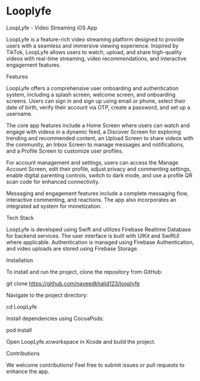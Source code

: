 # Looplyfe
LoopLyfe - Video Streaming iOS App

LoopLyfe is a feature-rich video streaming platform designed to provide users with a seamless and immersive viewing experience. Inspired by TikTok, LoopLyfe allows users to watch, upload, and share high-quality videos with real-time streaming, video recommendations, and interactive engagement features.

Features

LoopLyfe offers a comprehensive user onboarding and authentication system, including a splash screen, welcome screen, and onboarding screens. Users can sign in and sign up using email or phone, select their date of birth, verify their account via OTP, create a password, and set up a username.

The core app features include a Home Screen where users can watch and engage with videos in a dynamic feed, a Discover Screen for exploring trending and recommended content, an Upload Screen to share videos with the community, an Inbox Screen to manage messages and notifications, and a Profile Screen to customize user profiles.

For account management and settings, users can access the Manage Account Screen, edit their profile, adjust privacy and commenting settings, enable digital parenting controls, switch to dark mode, and use a profile QR scan code for enhanced connectivity.

Messaging and engagement features include a complete messaging flow, interactive commenting, and reactions. The app also incorporates an integrated ad system for monetization.

Tech Stack

LoopLyfe is developed using Swift and utilizes Firebase Realtime Database for backend services. The user interface is built with UIKit and SwiftUI where applicable. Authentication is managed using Firebase Authentication, and video uploads are stored using Firebase Storage.

Installation

To install and run the project, clone the repository from GitHub:

git clone https://github.com/naveedkhalid123/looplyfe

Navigate to the project directory:

cd LoopLyfe

Install dependencies using CocoaPods:

pod install

Open LoopLyfe.xcworkspace in Xcode and build the project.

Contributions

We welcome contributions! Feel free to submit issues or pull requests to enhance the app.
